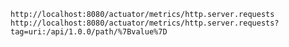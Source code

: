 

`http://localhost:8080/actuator/metrics/http.server.requests`
`http://localhost:8080/actuator/metrics/http.server.requests?tag=uri:/api/1.0.0/path/%7Bvalue%7D`